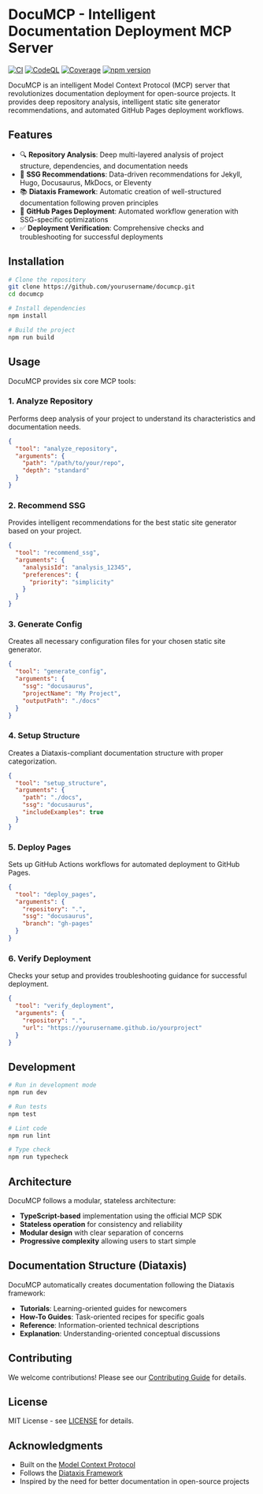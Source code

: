 # DocuMCP - Intelligent Documentation Deployment MCP Server

[![CI](https://github.com/tosinakinosho/documcp/actions/workflows/ci.yml/badge.svg)](https://github.com/tosinakinosho/documcp/actions/workflows/ci.yml)
[![CodeQL](https://github.com/tosinakinosho/documcp/actions/workflows/codeql.yml/badge.svg)](https://github.com/tosinakinosho/documcp/actions/workflows/codeql.yml)
[![Coverage](https://codecov.io/gh/tosinakinosho/documcp/branch/main/graph/badge.svg)](https://codecov.io/gh/tosinakinosho/documcp)
[![npm version](https://badge.fury.io/js/documcp.svg)](https://badge.fury.io/js/documcp)

DocuMCP is an intelligent Model Context Protocol (MCP) server that revolutionizes documentation deployment for open-source projects. It provides deep repository analysis, intelligent static site generator recommendations, and automated GitHub Pages deployment workflows.

## Features

- 🔍 **Repository Analysis**: Deep multi-layered analysis of project structure, dependencies, and documentation needs
- 🎯 **SSG Recommendations**: Data-driven recommendations for Jekyll, Hugo, Docusaurus, MkDocs, or Eleventy
- 📚 **Diataxis Framework**: Automatic creation of well-structured documentation following proven principles
- 🚀 **GitHub Pages Deployment**: Automated workflow generation with SSG-specific optimizations
- ✅ **Deployment Verification**: Comprehensive checks and troubleshooting for successful deployments

## Installation

```bash
# Clone the repository
git clone https://github.com/yourusername/documcp.git
cd documcp

# Install dependencies
npm install

# Build the project
npm run build
```

## Usage

DocuMCP provides six core MCP tools:

### 1. Analyze Repository
Performs deep analysis of your project to understand its characteristics and documentation needs.

```json
{
  "tool": "analyze_repository",
  "arguments": {
    "path": "/path/to/your/repo",
    "depth": "standard"
  }
}
```

### 2. Recommend SSG
Provides intelligent recommendations for the best static site generator based on your project.

```json
{
  "tool": "recommend_ssg",
  "arguments": {
    "analysisId": "analysis_12345",
    "preferences": {
      "priority": "simplicity"
    }
  }
}
```

### 3. Generate Config
Creates all necessary configuration files for your chosen static site generator.

```json
{
  "tool": "generate_config",
  "arguments": {
    "ssg": "docusaurus",
    "projectName": "My Project",
    "outputPath": "./docs"
  }
}
```

### 4. Setup Structure
Creates a Diataxis-compliant documentation structure with proper categorization.

```json
{
  "tool": "setup_structure",
  "arguments": {
    "path": "./docs",
    "ssg": "docusaurus",
    "includeExamples": true
  }
}
```

### 5. Deploy Pages
Sets up GitHub Actions workflows for automated deployment to GitHub Pages.

```json
{
  "tool": "deploy_pages",
  "arguments": {
    "repository": ".",
    "ssg": "docusaurus",
    "branch": "gh-pages"
  }
}
```

### 6. Verify Deployment
Checks your setup and provides troubleshooting guidance for successful deployment.

```json
{
  "tool": "verify_deployment",
  "arguments": {
    "repository": ".",
    "url": "https://yourusername.github.io/yourproject"
  }
}
```

## Development

```bash
# Run in development mode
npm run dev

# Run tests
npm test

# Lint code
npm run lint

# Type check
npm run typecheck
```

## Architecture

DocuMCP follows a modular, stateless architecture:

- **TypeScript-based** implementation using the official MCP SDK
- **Stateless operation** for consistency and reliability
- **Modular design** with clear separation of concerns
- **Progressive complexity** allowing users to start simple

## Documentation Structure (Diataxis)

DocuMCP automatically creates documentation following the Diataxis framework:

- **Tutorials**: Learning-oriented guides for newcomers
- **How-To Guides**: Task-oriented recipes for specific goals
- **Reference**: Information-oriented technical descriptions
- **Explanation**: Understanding-oriented conceptual discussions

## Contributing

We welcome contributions! Please see our [Contributing Guide](./CONTRIBUTING.md) for details.

## License

MIT License - see [LICENSE](./LICENSE) for details.

## Acknowledgments

- Built on the [Model Context Protocol](https://modelcontextprotocol.io/)
- Follows the [Diataxis Framework](https://diataxis.fr/)
- Inspired by the need for better documentation in open-source projects